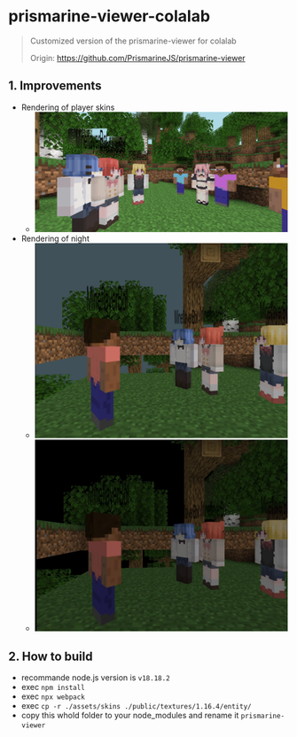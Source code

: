 # prismarine-viewer-colalab

> Customized version of the prismarine-viewer for colalab
>
> Origin: https://github.com/PrismarineJS/prismarine-viewer

## 1. Improvements

* Rendering of player skins
  * ![pic1](https://raw.githubusercontent.com/YXHXianYu/prismarine-viewer-colalab/master/README/pic1.png)
* Rendering of night
  * ![pic2](https://raw.githubusercontent.com/YXHXianYu/prismarine-viewer-colalab/master/README/pic2.png)
  * ![pic3](https://raw.githubusercontent.com/YXHXianYu/prismarine-viewer-colalab/master/README/pic3.png)

## 2. How to build

* recommande node.js version is `v18.18.2`
* exec `npm install`
* exec `npx webpack`
* exec `cp -r ./assets/skins ./public/textures/1.16.4/entity/`
* copy this whold folder to your node_modules and rename it `prismarine-viewer`
